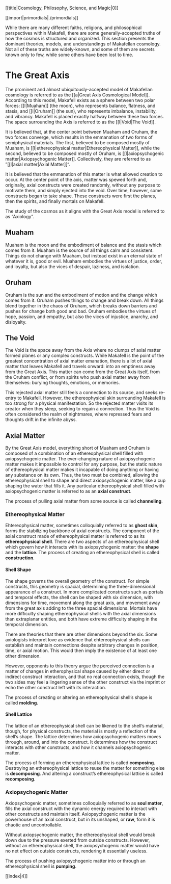 [[title|Cosmology, Philosophy, Science, and Magic|0]]

[[import|primordials|./primordials]]

While there are many different faiths, religions, and philosophical perspectives within Makafell, there are some generally-accepted truths of how the cosmos is structured and organized. This section presents the dominant theories, models, and understandings of Makafellan cosmology. Not all of these truths are widely-known, and some of them are secrets known only to few, while some others have been lost to time. 

# The Great Axis

The prominent and almost ubiquitously-accepted model of Makafellan cosmology is referred to as the [[a|Great Axis Cosmological Model]]. According to this model, Makafell exists as a sphere between two polar forces: [[l|Muaham]] (the moon), who represents balance, flatness, and stasis, and [[l|Oruham]] (the sun), who represents imbalance, instability, and vibrancy. Makafell is placed exactly halfway between these two forces. The space surrounding the Axis is referred to as the [[l|Void|The Void]].

It is believed that, at the center point between Muaham and Oruham, the two forces converge, which results in the emmanation of two forms of semiphysical materials. The first, believed to be composed mostly of Muaham, is [[l|ethereophysical matter|Ethereophysical Matter]], while the second, believed to be composed mostly of Oruham, is [[l|axiopsychogenic matter|Axiopsychogenic Matter]]. Collectively, they are referred to as &rdquo;[[l|axial matter|Axial Matter]]&ldquo;.

It is believed that the emmanation of this matter is what allowed creation to occur. At the center point of the axis, matter was spewed forth and, originally, axial constructs were created randomly, without any purpose to motivate them, and simply ejected into the void. Over time, however, some constructs began to take shape. These constructs were first the planes, then the spirits, and finally mortals on Makafell.

The study of the cosmos as it aligns with the Great Axis model is referred to as &ldquo;Axiology&rdquo;.

## Muaham

Muaham is the moon and the embodiment of balance and the stasis which comes from it. Muaham is the source of all things calm and consistent. Things do not change with Muaham, but instead exist in an eternal state of whatever it is, good or evil. Muaham embodies the virtues of justice, order, and loyalty, but also the vices of despair, laziness, and isolation.

## Oruham

Oruham is the sun and the embodiment of motion and the change which comes from it. Oruham pushes things to change and break down. All things blend together in the chaos of Oruham, which breaks down barriers and pushes for change both good and bad. Oruham embodies the virtues of hope, passion, and empathy, but also the vices of injustice, anarchy, and disloyalty.

## The Void

The Void is the space away from the Axis where no clumps of axial matter formed planes or any complex constructs. While Makafell is the point of the greatest concentration of axial matter emanation, there is a lot of axial matter that leaves Makafell and travels onward: into an emptiness away from the Great Axis. This matter can come from the Great Axis itself, from the Oruham conflict, or from spirits who push axial matter away from themselves: burying thoughts, emotions, or memories.  

This rejected axial matter still feels a connection to its source, and seeks re-entry to Makafell. However, the ethereophysical skin surrounding Makafell is too strong for a physical manifestation. So the rejected matter visits its creator when they sleep, seeking to regain a connection. Thus the Void is often considered the realm of nightmares, where repressed fears and thoughts drift in the infinite abyss.

## Axial Matter

By the Great Axis model, everything short of Muaham and Oruham is composed of a combination of an ethereophysical shell filled with axiopsychogenic matter. The ever-changing nature of axiopsychogenic matter makes it impossible to control for any purpose, but the static nature of ethereophysical matter makes it incapable of doing anything or having any substance on its own. Thus, the two must be combined, allowing the ethereophysical shell to shape and direct axiopsychogenic matter, like a cup shaping the water that fills it. Any particular ethereophysical shell filled with axiopsychogenic matter is referred to as an **axial construct**.

The process of pulling axial matter from some source is called **channeling**.

### Ethereophysical Matter

Ehtereophysical matter, sometimes colloquially referred to as **ghost skin**, forms the stabilizing backbone of axial constructs. The component of the axial construct made of ethereophysical matter is referred to as its **ethereophysical shell**. There are two aspects of an ethereophysical shell which govern how it interacts with its axiopsychogenic matter: the **shape** and the **lattice**. The process of creating an ethereophysical shell is called **construction**.

#### Shell Shape

The shape governs the overall geometry of the construct. For simple constructs, this geometry is spacial, determining the three-dimensional appearance of a construct. In more complicated constructs such as portals and temporal effects, the shell can be shaped with six dimension, with dimensions for time, movement along the great axis, and movement away from the great axis adding to the three spacial dimensions. Mortals have more difficulty shaping ethereophysical shells with the axial dimensions than extraplanar entities, and both have extreme difficulty shaping in the temporal dimension.

There are theories that there are other dimensions beyond the six. Some axiologists interpret love as evidence that ehtereophysical shells can establish and maintain connections despite arbitrary changes in position, time, or axial motion. This would then imply the existence of at least one other dimension.

However, opponents to this theory argue the perceived connection is a matter of changes in etherophysical shape caused by either direct or indirect construct interaction, and that no real connection exists, though the two sides may feel a lingering sense of the other construct via the imprint or echo the other construct left with its interaction.

The process of creating or altering an ethereophysical shell&rsquo;s shape is called **molding**.

#### Shell Lattice

The lattice of an ethereophysical shell can be likened to the shell&rsquo;s material, though, for physical constructs, the material is mostly a reflection of the shell&rsquo;s shape. The lattice determines how axiopsychogenic matters moves through, around, and into the construct. It determines how the construct interacts with other constructs, and how it channels axiopsychogenic matter.

The process of forming an ethereophysical lattice is called **composing**. Destroying an ethereophysical lattice to reuse the matter for something else is **decomposing**. And altering a construct&rsquo;s ethereophysical lattice is called **recomposing**.

### Axiopsychogenic Matter

Axiopsychogenic matter, sometimes colloquially referred to as **soul matter**, fills the axial construct with the dynamic energy required to interact with other constructs and maintain itself. Axiopsychogenic matter is the powerhouse of an axial construct, but in its unshaped, or **raw**, form it is chaotic and uncontrollable.

Without axiopsychogenic matter, the ethereophysical shell would break down due to the pressure exerted from outside constructs. However, without an ethereophysical shell, the axiopsychogenic matter would have no net effect on outside constructs, rendering it essentially useless.

The process of pushing axiopsychogenic matter into or through an ethereophysical shell is **pumping**.

[[index|4]]